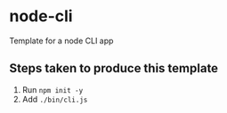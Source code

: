 # node-cli
Template for a node CLI app

## Steps taken to produce this template

1. Run `npm init -y`
2. Add `./bin/cli.js`
